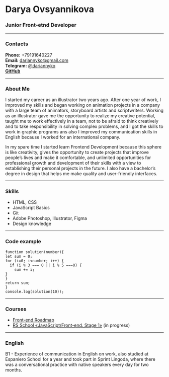 # Darya Ovsyannikova

### Junior Front-etnd Developer

***

### Contacts
**Phone:** +79191640227  
**Email:** <dariannyko@gmail.com>  
**Telegram:** [@dariannyko](https://t.me/dariannyko "Telegram")  
[**GitHub**](https://github.com/Dariannyko/ "Git")

***

### About Me

I started my career as an illustrator two years ago. After one year of work, I improved my skills and began working on animation projects in a company with a large team of animators, storyboard artists and scriptwriters. Working as an illustrator gave me the opportunity to realize my creative potential, taught me to work effectively in a team, not to be afraid to think creatively and to take responsibility in solving complex problems, and I got the skills to work in graphic programs ans also I improved my communication skills in English because I worked for an international company.  

In my spare time I started learn Frontend Development because this sphere is like creativity,  gives the opportunity to create projects that improve people’s lives and make it comfortable, and unlimited opportunities for professional growth and development of their skills with a view to establishing their personal projects in the future. I also have a bachelor’s degree in design that helps me make quality and user-friendly interfaces.

***

### Skills

- HTML, CSS
- JavaScript Basics
- Git
- Adobe Photoshop, Illustrator, Figma
- Design knowledge

***

### Code example

    function solution(number){
    let sum = 0;
    for (i=0; i<number; i++) {
      if (i % 3 === 0 || i % 5 ===0) {
        sum += i;
    }
    }
    return sum;
    }
    console.log(solution(10));  

***

### Courses

- [Front-end Roadmap](https://strada.one/)
- [RS School «JavaScript/Front-end. Stage 1»](https://rs.school/js/) (in progress)

***
### English

B1 - Experience of communication in English on work, also studied at Espaniero School for a year and took part in Sprint Lingoda, where there was a conversational practice with native speakers every day for two months.